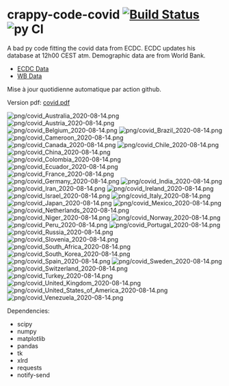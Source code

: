 # crappy-code-covid [![Build Status](https://cloud.drone.io/api/badges/a-lemonnier/crappy-code-covid/status.svg)](https://cloud.drone.io/a-lemonnier/crappy-code-covid) ![py CI](https://github.com/a-lemonnier/crappy-code-covid/workflows/py%20CI/badge.svg)
 
A bad py code fitting the covid data from ECDC. ECDC updates his database at 12h00 CEST atm. Demographic data are from World Bank.
 
- [ECDC Data](https://www.ecdc.europa.eu/en/publications-data/download-todays-data-geographic-distribution-covid-19-cases-worldwide)
- [WB Data](https://data.worldbank.org/indicator/sp.pop.totl)
 
 
Mise à jour quotidienne automatique par action github.
 
Version pdf: [covid.pdf](https://github.com/a-lemonnier/crappy-code-covid/raw/master/covid.pdf)
 
![png/covid_Australia_2020-08-14.png](png/covid_Australia_2020-08-14.png)
![png/covid_Austria_2020-08-14.png](png/covid_Austria_2020-08-14.png)
![png/covid_Belgium_2020-08-14.png](png/covid_Belgium_2020-08-14.png)
![png/covid_Brazil_2020-08-14.png](png/covid_Brazil_2020-08-14.png)
![png/covid_Cameroon_2020-08-14.png](png/covid_Cameroon_2020-08-14.png)
![png/covid_Canada_2020-08-14.png](png/covid_Canada_2020-08-14.png)
![png/covid_Chile_2020-08-14.png](png/covid_Chile_2020-08-14.png)
![png/covid_China_2020-08-14.png](png/covid_China_2020-08-14.png)
![png/covid_Colombia_2020-08-14.png](png/covid_Colombia_2020-08-14.png)
![png/covid_Ecuador_2020-08-14.png](png/covid_Ecuador_2020-08-14.png)
![png/covid_France_2020-08-14.png](png/covid_France_2020-08-14.png)
![png/covid_Germany_2020-08-14.png](png/covid_Germany_2020-08-14.png)
![png/covid_India_2020-08-14.png](png/covid_India_2020-08-14.png)
![png/covid_Iran_2020-08-14.png](png/covid_Iran_2020-08-14.png)
![png/covid_Ireland_2020-08-14.png](png/covid_Ireland_2020-08-14.png)
![png/covid_Israel_2020-08-14.png](png/covid_Israel_2020-08-14.png)
![png/covid_Italy_2020-08-14.png](png/covid_Italy_2020-08-14.png)
![png/covid_Japan_2020-08-14.png](png/covid_Japan_2020-08-14.png)
![png/covid_Mexico_2020-08-14.png](png/covid_Mexico_2020-08-14.png)
![png/covid_Netherlands_2020-08-14.png](png/covid_Netherlands_2020-08-14.png)
![png/covid_Niger_2020-08-14.png](png/covid_Niger_2020-08-14.png)
![png/covid_Norway_2020-08-14.png](png/covid_Norway_2020-08-14.png)
![png/covid_Peru_2020-08-14.png](png/covid_Peru_2020-08-14.png)
![png/covid_Portugal_2020-08-14.png](png/covid_Portugal_2020-08-14.png)
![png/covid_Russia_2020-08-14.png](png/covid_Russia_2020-08-14.png)
![png/covid_Slovenia_2020-08-14.png](png/covid_Slovenia_2020-08-14.png)
![png/covid_South_Africa_2020-08-14.png](png/covid_South_Africa_2020-08-14.png)
![png/covid_South_Korea_2020-08-14.png](png/covid_South_Korea_2020-08-14.png)
![png/covid_Spain_2020-08-14.png](png/covid_Spain_2020-08-14.png)
![png/covid_Sweden_2020-08-14.png](png/covid_Sweden_2020-08-14.png)
![png/covid_Switzerland_2020-08-14.png](png/covid_Switzerland_2020-08-14.png)
![png/covid_Turkey_2020-08-14.png](png/covid_Turkey_2020-08-14.png)
![png/covid_United_Kingdom_2020-08-14.png](png/covid_United_Kingdom_2020-08-14.png)
![png/covid_United_States_of_America_2020-08-14.png](png/covid_United_States_of_America_2020-08-14.png)
![png/covid_Venezuela_2020-08-14.png](png/covid_Venezuela_2020-08-14.png)
 
Dependencies:
- scipy
- numpy
- matplotlib
- pandas
- tk
- xlrd
- requests
- notify-send
